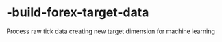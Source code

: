 # -build-forex-target-data
Process raw tick data creating new target dimension for machine learning
